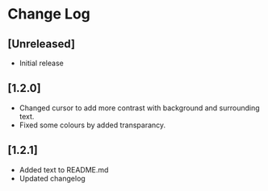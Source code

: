 # Change Log

## [Unreleased]

- Initial release

## [1.2.0]

- Changed cursor to add more contrast with background and surrounding text.
- Fixed some colours by added transparancy.

## [1.2.1]

- Added text to README.md
- Updated changelog
